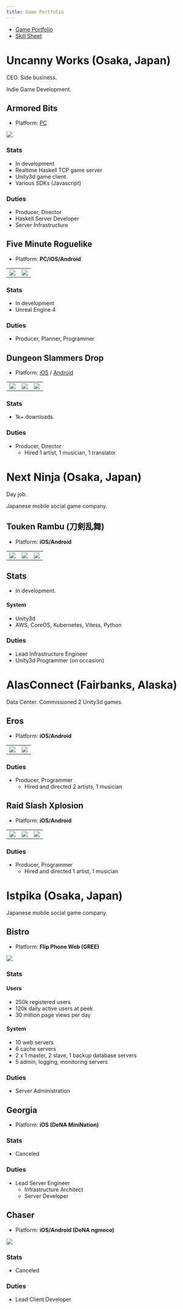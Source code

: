 ```yaml
---
title: Game Portfolio
---
```


* [Game Portfolio](/pages/resume.html)
* [Skill Sheet](/pages/skills.html)

# Uncanny Works (Osaka, Japan)

CEO. Side business.

Indie Game Development.

## Armored Bits

* Platform: [PC](https://armoredbits.com/)

![](/images/resume/ab_01.jpg)

### Stats

* In development
* Realtime Haskell TCP game server
* Unity3d game client
* Various SDKs (Javascript)

### Duties

* Producer, Director
* Haskell Server Developer
* Server Infrastructure

## Five Minute Roguelike

* Platform: **PC/iOS/Android**

|                                 |                                 |
| --------------------------------| --------------------------------|
| ![](/images/resume/fmrl_01.png) | ![](/images/resume/fmrl_02.png) |

### Stats

* In development
* Unreal Engine 4

### Duties

* Producer, Planner, Programmer

## Dungeon Slammers Drop

* Platform: [iOS](https://itunes.apple.com/us/app/dungeon-slammers-drop/id962292082?mt=8) / [Android](https://play.google.com/store/apps/details?id=com.uncannyworks.dsdrop)

|                                  |                                   |                                   |
| -------------------------------- | --------------------------------- | --------------------------------- |
| ![](/images/resume/dsd_01.jpeg)  | ![](/images/resume/dsd_02.jpeg)   | ![](/images/resume/dsd_03.jpeg)   |

### Stats

* 1k+ downloads.

### Duties

* Producer, Director
    * Hired 1 artist, 1 musician, 1 translator
    
# Next Ninja (Osaka, Japan)

Day job.

Japanese mobile social game company.

## Touken Rambu (刀剣乱舞)

* Platform: **iOS/Android**

|                                    |                                    |                                    |
| -----------------------------------|------------------------------------|------------------------------------|
| ![](/images/resume/toulove_01.png) | ![](/images/resume/toulove_02.png) | ![](/images/resume/toulove_03.png) |

## Stats

* In development.

#### System

* Unity3d
* AWS, CoreOS, Kubernetes, Vitess, Python

### Duties

* Lead Infrastructure Engineer
* Unity3d Programmer (on occasion)

# AlasConnect (Fairbanks, Alaska)

Data Center. Commissioned 2 Unity3d games.

## Eros

* Platform: **iOS/Android**

|                                  |                                  |
| ---------------------------------|----------------------------------|
| ![](/images/resume/eros_01.jpg) | ![](/images/resume/eros_02.jpeg) |

### Duties

* Producer, Programmer
    * Hired and directed 2 artists, 1 musician

## Raid Slash Xplosion

* Platform: **iOS/Android**

|                                 |                                 |                                 |
|---------------------------------|---------------------------------|---------------------------------|
| ![](/images/resume/rsx_01.jpeg) | ![](/images/resume/rsx_02.jpeg) | ![](/images/resume/rsx_03.jpeg) |

### Duties

* Producer, Programmer
    * Hired and directed 1 artist, 1 musician

# Istpika (Osaka, Japan)

Japanese mobile social game company.

## Bistro

* Platform: **Flip Phone Web (GREE)**

![](/images/resume/bistro_01.jpg)

### Stats

#### Users

* 250k registered users
* 120k daily active users at peek
* 30 million page views per day

#### System

* 10 web servers
* 6 cache servers
* 2 x 1 master, 2 slave, 1 backup database servers
* 5 admin, logging, monitoring servers

### Duties

* Server Administration

## Georgia

* Platform: **iOS (DeNA MiniNation)**

### Stats

* Canceled

### Duties

* Lead Server Engineer
    * Infrastructure Architect
    * Server Developer

## Chaser

* Platform: **iOS/Android (DeNA ngmoco)**

![](/images/resume/chaser_01.png)

### Stats

* Canceled

### Duties

* Lead Client Developer
